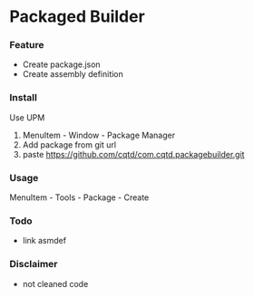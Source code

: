 # Packaged Builder

### Feature
- Create package.json
- Create assembly definition

### Install
Use UPM
1. MenuItem - Window - Package Manager
2. Add package from git url
3. paste https://github.com/cqtd/com.cqtd.packagebuilder.git

### Usage
MenuItem - Tools - Package - Create

### Todo
- link asmdef

### Disclaimer
- not cleaned code